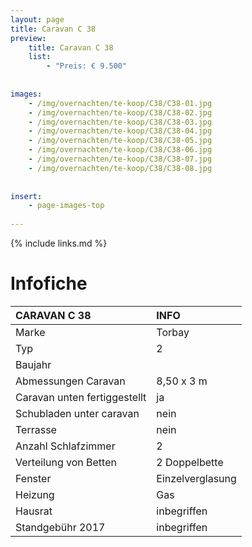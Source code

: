 ```yaml
---
layout: page
title: Caravan C 38
preview: 
    title: Caravan C 38
    list:
        - "Preis: € 9.500"
        
        
images:
    - /img/overnachten/te-koop/C38/C38-01.jpg
    - /img/overnachten/te-koop/C38/C38-02.jpg
    - /img/overnachten/te-koop/C38/C38-03.jpg
    - /img/overnachten/te-koop/C38/C38-04.jpg
    - /img/overnachten/te-koop/C38/C38-05.jpg
    - /img/overnachten/te-koop/C38/C38-06.jpg
    - /img/overnachten/te-koop/C38/C38-07.jpg
    - /img/overnachten/te-koop/C38/C38-08.jpg
    
    
insert:
    - page-images-top
    
---
```


{% include links.md %}



# Infofiche 

CARAVAN C 38                | INFO        | 
:---------------------------|:------------|
Marke                       |Torbay 
Typ                         |2
Baujahr                     |
Abmessungen Caravan         |8,50 x 3 m
Caravan unten fertiggestellt|ja
Schubladen unter caravan    |nein
Terrasse                    |nein
Anzahl Schlafzimmer         |2
Verteilung von Betten       |2 Doppelbette
Fenster                     |Einzelverglasung
Heizung                     |Gas
Hausrat                     |inbegriffen
Standgebühr 2017            |inbegriffen
